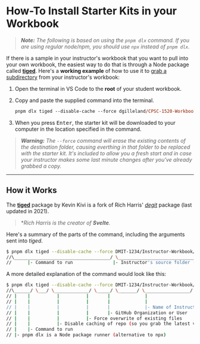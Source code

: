 # How-To Install Starter Kits in your Workbook

> ***Note:** The following is based on using the `pnpm dlx` command. If you are using regular node/npm, you should use `npx` instead of `pnpm dlx`.*

If there is a sample in your instructor's workbook that you want to pull into your own workbook, the easiest way to do that is through a Node package called [**tiged**](https://github.com/tiged/tiged#readme). Here's a **working example** of how to use it to [grab a subdirectory](https://github.com/tiged/tiged#specify-a-subdirectory) from your instructor's workbook:

1. Open the terminal in VS Code to the **root** of your student workbook.
1. Copy and paste the supplied command into the terminal.

    ```ps
    pnpm dlx tiged --disable-cache --force dgilleland/CPSC-1520-Workbook/sk/-how-to- ./src/-how-to-
    ```

1. When you press <kbd>Enter</kbd>, the starter kit will be downloaded to your computer in the location specified in the command.

> ***Warning:** The `--force` command will erase the existing contents of the destination folder, causing everthing in that folder to be replaced with the starter kit. It's included to allow you a fresh start and in case your instructor makes some last minute changes after you've already grabbed a copy.*

----

## How it Works

The [**tiged**](https://github.com/tiged/tiged#readme) package by Kevin Kivi is a fork of Rich Harris' [*degit*](https://github.com/Rich-Harris/degit) package (last updated in 2021).

> **Rich Harris is the creator of **Svelte**.* 

Here's a summary of the parts of the command, including the arguments sent into *tiged*.

```bash
$ pnpm dlx tiged --disable-cache --force DMIT-1234/Instructor-Workbook/src/008/demo-events ./src/008/demo-events
//\____________________________________/ \_______________________________________________/ \___________________/
//      |- Command to run               |- Instructor's source folder (on GitHub)        |- Your local destination folder
```

A more detailed explanation of the command would look like this:

```bash
$ pnpm dlx tiged --disable-cache --force DMIT-1234/Instructor-Workbook/src/008/demo-events ./src/008/demo-events
//\______/ \___/ \_____________/ \_____/ \_______/ \_________________/ \_________________/ \___________________/
// |    |          |          |       |             |                     |                     |- Destination folder
// |    |          |          |       |             |                     |- Instructor's sub-folder
// |    |          |          |       |             |- Name of Instructor's Repo
// |    |          |          |       |- GitHub Organization or User
// |    |          |          |- Force overwrite of existing files
// |    |          |- Disable caching of repo (so you grab the latest version)
// |    |- Command to run
// |- pnpm dlx is a Node package runner (alternative to npx)
```

